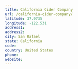 ```yaml
---
title: California Cider Company
url: /california-cider-company/
latitude: 37.9735
longitude: -122.531
address1: 
address2: 
city: San Rafael
state: California
code: 
country: United States
phone: 
website: 
---
```


